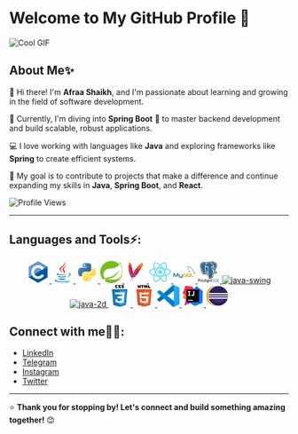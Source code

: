 # Welcome to My GitHub Profile 👋  

![Cool GIF](https://camo.githubusercontent.com/d14c72dffccadc996ca5433bec9ab3cacbc54bab9dca127cf2d05d69e2757980/68747470733a2f2f6d656469612e67697068792e636f6d2f6d656469612f4e67757259316f347a3038304a666f797a772f67697068792e676966)

## About Me✨
👋 Hi there! I'm **Afraa Shaikh**, and I'm passionate about learning and growing in the field of software development.  

🌱 Currently, I'm diving into **Spring Boot** 🚀 to master backend development and build scalable, robust applications.  

💻 I love working with languages like **Java** and exploring frameworks like **Spring** to create efficient systems.  

🎯 My goal is to contribute to projects that make a difference and continue expanding my skills in **Java**, **Spring Boot**, and **React**.  

![Profile Views](https://komarev.com/ghpvc/?username=afraa786&style=flat-square&color=blue)  

---

## Languages and Tools⚡:

<p align="center"> 
    <a href="https://www.cprogramming.com/" target="_blank" rel="noreferrer"> 
        <img src="https://raw.githubusercontent.com/devicons/devicon/master/icons/c/c-original.svg" alt="c" width="40" height="40"/> 
    </a> 
    <a href="https://www.java.com" target="_blank" rel="noreferrer"> 
        <img src="https://raw.githubusercontent.com/devicons/devicon/master/icons/java/java-original.svg" alt="java" width="40" height="40"/> 
    </a> 
    <a href="https://www.python.org" target="_blank" rel="noreferrer"> 
        <img src="https://raw.githubusercontent.com/devicons/devicon/master/icons/python/python-original.svg" alt="python" width="40" height="40"/> 
    </a> 
    <a href="https://spring.io/" target="_blank" rel="noreferrer"> 
        <img src="https://raw.githubusercontent.com/devicons/devicon/master/icons/spring/spring-original.svg" alt="spring" width="40" height="40"/> 
    </a>
    <a href="https://maven.apache.org/" target="_blank" rel="noreferrer">
        <img src="https://raw.githubusercontent.com/devicons/devicon/master/icons/maven/maven-original.svg" alt="maven" width="40" height="40"/>
    </a>
    <a href="https://reactjs.org/" target="_blank" rel="noreferrer">
        <img src="https://raw.githubusercontent.com/devicons/devicon/master/icons/react/react-original.svg" alt="react" width="40" height="40"/>
    </a>
    <a href="https://www.mysql.com/" target="_blank" rel="noreferrer"> 
        <img src="https://raw.githubusercontent.com/devicons/devicon/master/icons/mysql/mysql-original-wordmark.svg" alt="mysql" width="40" height="40"/> 
    </a> 
    <a href="https://www.postgresql.org" target="_blank" rel="noreferrer"> 
        <img src="https://raw.githubusercontent.com/devicons/devicon/master/icons/postgresql/postgresql-original-wordmark.svg" alt="postgresql" width="40" height="40"/> 
    </a> 
    <a href="https://docs.oracle.com/javase/8/docs/api/javax/swing/package-summary.html" target="_blank" rel="noreferrer">
    <img src="https://upload.wikimedia.org/wikipedia/en/3/30/Java_programming_language_logo.svg" alt="java-swing" width="40" height="40"/>
</a>
<a href="https://docs.oracle.com/javase/8/docs/technotes/guides/2d/index.html" target="_blank" rel="noreferrer">
    <img src="https://upload.wikimedia.org/wikipedia/en/3/30/Java_programming_language_logo.svg" alt="java-2d" width="40" height="40"/>
</a>
<a href="https://developer.mozilla.org/en-US/docs/Web/CSS" target="_blank" rel="noreferrer">
    <img src="https://raw.githubusercontent.com/devicons/devicon/master/icons/css3/css3-original-wordmark.svg" alt="css" width="40" height="40"/>
</a>
<a href="https://developer.mozilla.org/en-US/docs/Web/HTML" target="_blank" rel="noreferrer">
    <img src="https://raw.githubusercontent.com/devicons/devicon/master/icons/html5/html5-original-wordmark.svg" alt="html" width="40" height="40"/>
</a>
    <a href="https://code.visualstudio.com/" target="_blank" rel="noreferrer"> 
    <img src="https://raw.githubusercontent.com/devicons/devicon/master/icons/vscode/vscode-original.svg" alt="vscode" width="40" height="40"/>
</a>
<a href="https://www.jetbrains.com/idea/" target="_blank" rel="noreferrer"> 
    <img src="https://raw.githubusercontent.com/devicons/devicon/master/icons/intellij/intellij-original.svg" alt="intellij" width="40" height="40"/>
</a>
<a href="https://www.eclipse.org/" target="_blank" rel="noreferrer"> 
    <img src="https://raw.githubusercontent.com/devicons/devicon/master/icons/eclipse/eclipse-original.svg" alt="eclipse" width="40" height="40"/>
</a>

</p>

## Connect with me👥🌐:
- [LinkedIn](https://www.linkedin.com/in/shaikh-afraa-a2211230a)
- [Telegram](https://t.me/Afraa)
- [Instagram](https://www.instagram.com/afraa.shaikhh/)
- [Twitter](https://twitter.com/AfraaShaikh)
---

⭐ **Thank you for stopping by! Let's connect and build something amazing together!** 😊


